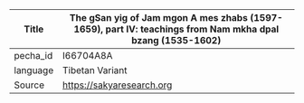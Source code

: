 |Title | The gSan yig of Jam mgon A mes zhabs (1597-1659), part IV: teachings from Nam mkha dpal bzang (1535-1602) 
| --- | --- 
|pecha_id | I66704A8A
|language | Tibetan Variant
|Source | https://sakyaresearch.org